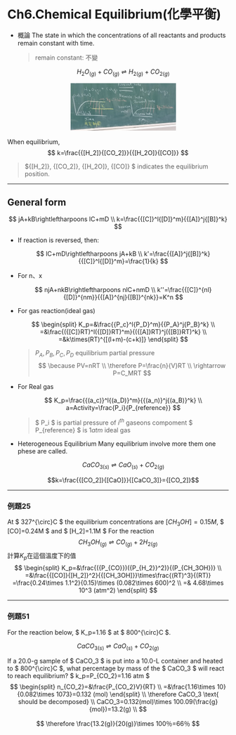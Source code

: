 # Ch6.Chemical Equilibrium(化學平衡)

* 概論
The state in which the concentrations of all reactants and products remain constant with time.
  > remain constant: 不變

  $$ H_2O_{(g)}+CO_{(g)}\rightleftharpoons {H_2}_{(g)}+{CO_2}_{(g)} $$

  <div align=center><img src=Pictrue/IMG20221021120032.jpg width=50%></div>

When equilibrium, $$ k=\frac{{[H_2]}{[CO_2]}}{{[H_2O]}{[CO]}} $$
>
> ${[H_2]}, {[CO_2]}, {[H_2O]}, {[CO]} $ indicates the equilibrium position.

---

## General form

$$
jA+kB\rightleftharpoons lC+mD \\
k=\frac{{[C]}^l{[D]}^m}{{[A]}^j{[B]}^k}
$$

* If reaction is reversed, then:

  $$
  lC+mD\rightleftharpoons jA+kB \\
  k'=\frac{{[A]}^j{[B]}^k}{{[C]}^l{[D]}^m}=\frac{1}{k}
  $$

* For n、x

  $$
  njA+nkB\rightleftharpoons nlC+nmD \\
  k''=\frac{{[C]}^{nl}{[D]}^{nm}}{{[A]}^{nj}{[B]}^{nk}}=K^n
  $$

* For gas reaction(ideal gas)

  $$
  \begin{split}
    K_p=&\frac{{P_c}^l{P_D}^m}{{P_A}^j{P_B}^k} \\
    =&\frac{({[C]}RT)^l({[D]}RT)^m}{({[A]}RT)^j({[B]}RT)^k} \\
    =&k\times(RT)^{[(l+m)-(c+k)]}
  \end{split}
  $$
  >
  > $P_A, P_B, P_C,P_D$ equilibrium partial pressure
  > $$
  > \because PV=nRT \\
  > \therefore P=\frac{n}{V}RT \\
  > \rightarrow P=C_MRT
  > $$

* For Real gas

  $$
  K_p=\frac{{(a_c)}^l{(a_D)}^m}{{(a_n)}^j{(a_B)}^k} \\
  a=Activity=\frac{P_i}{P_{reference}}
  $$
  >
  > $ P_i $ is partial pressure of $i^{th}$ gaseons compoment
  > $ P_{reference} $ is $1 atm$ ideal gas

* Heterogeneous Equilibrium
  Many equilibrium involve more them one phese are called.

  $$
  CaCO_{3(s)}\rightleftharpoons CaO_{(s)}+CO_{2(g)}
  $$

  $$k=\frac{{[CO_2]}{[CaO]}}{[CaCO_3]}={[CO_2]}$$

---

### 例題25

At $ 327^{\circ}C $ the equilibrium concentrations are $[CH_3OH]=0.15M$, $ [CO]=0.24M $ and $ [H_2]=1.1M $ For the reaction
$$ CH_3OH_{(g)}\rightleftharpoons CO_{(g)}+2H_{2(g)} $$
計算$K_p$在這個溫度下的值
$$
\begin{split}
  K_p=&\frac{({P_{CO}})({P_{H_2}}^2)}{(P_{CH_3OH})} \\
  =&\frac{{[CO]}{[H_2]}^2}{{[CH_3OH]}}\times\frac{(RT)^3}{(RT)}
  =\frac{0.24\times 1.1^2}{0.15}\times (0.082\times 600)^2 \\
  =& 4.68\times 10^3 (atm^2)
\end{split}
$$

---

### 例題51

For the reaction below, $ K_p=1.16 $ at $ 800^{\circ}C $.

$$ CaCO_{3(s)}\rightleftharpoons CaO_{(s)}+CO_{2(g)} $$

If a 20.0-g sample of $ CaCO_3 $ is put into a 10.0-L container and heated to $ 800^{\circ}C $, what percentage by mass of the $ CaCO_3 $ will react to reach equilibrium?
$ k_p=P_{CO_2}=1.16 atm $
$$
\begin{split}
  n_{CO_2}=&\frac{P_{CO_2}V}{RT} \\
  =&\frac{1.16\times 10}{0.082\times 1073}=0.132 (mol)
\end{split} \\
\therefore CaCO_3 \text{ should be decomposed} \\
CaCO_3=0.132(mol)\times 100.09(\frac{g}{mol})=13.2(g) \\
$$

$$ \therefore \frac{13.2(g)}{20(g)}\times 100％=66％ $$
